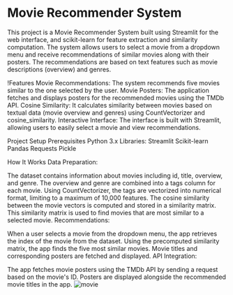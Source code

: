 # Movie Recommender System
This project is a Movie Recommender System built using Streamlit for the web interface, and scikit-learn for feature extraction and similarity computation. The system allows users to select a movie from a dropdown menu and receive recommendations of similar movies along with their posters. The recommendations are based on text features such as movie descriptions (overview) and genres.

!Features
Movie Recommendations: The system recommends five movies similar to the one selected by the user.
Movie Posters: The application fetches and displays posters for the recommended movies using the TMDb API.
Cosine Similarity: It calculates similarity between movies based on textual data (movie overview and genres) using CountVectorizer and cosine_similarity.
Interactive Interface: The interface is built with Streamlit, allowing users to easily select a movie and view recommendations.

Project Setup
Prerequisites
Python 3.x
Libraries:
Streamlit
Scikit-learn
Pandas
Requests
Pickle

How It Works
Data Preparation:

The dataset contains information about movies including id, title, overview, and genre.
The overview and genre are combined into a tags column for each movie.
Using CountVectorizer, the tags are vectorized into numerical format, limiting to a maximum of 10,000 features.
The cosine similarity between the movie vectors is computed and stored in a similarity matrix.
This similarity matrix is used to find movies that are most similar to a selected movie.
Recommendations:

When a user selects a movie from the dropdown menu, the app retrieves the index of the movie from the dataset.
Using the precomputed similarity matrix, the app finds the five most similar movies.
Movie titles and corresponding posters are fetched and displayed.
API Integration:

The app fetches movie posters using the TMDb API by sending a request based on the movie's ID.
Posters are displayed alongside the recommended movie titles in the app.
![movie](https://github.com/user-attachments/assets/76ebb58d-c8ab-4dfa-94f5-9bc77973c4d9)
